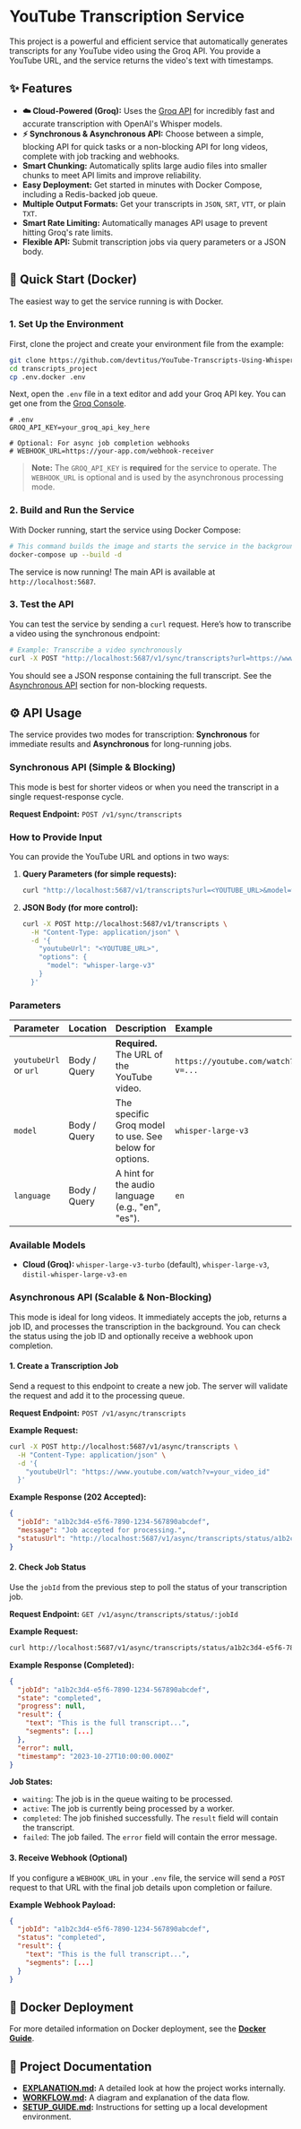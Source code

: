 # YouTube Transcription Service

This project is a powerful and efficient service that automatically generates transcripts for any YouTube video using the Groq API. You provide a YouTube URL, and the service returns the video's text with timestamps.

## ✨ Features

- **☁️ Cloud-Powered (Groq):** Uses the [Groq API](https://groq.com/) for incredibly fast and accurate transcription with OpenAI's Whisper models.
- **⚡️ Synchronous & Asynchronous API:** Choose between a simple, blocking API for quick tasks or a non-blocking API for long videos, complete with job tracking and webhooks.
- **Smart Chunking:** Automatically splits large audio files into smaller chunks to meet API limits and improve reliability.
- **Easy Deployment:** Get started in minutes with Docker Compose, including a Redis-backed job queue.
- **Multiple Output Formats:** Get your transcripts in `JSON`, `SRT`, `VTT`, or plain `TXT`.
- **Smart Rate Limiting:** Automatically manages API usage to prevent hitting Groq's rate limits.
- **Flexible API:** Submit transcription jobs via query parameters or a JSON body.

## 🚀 Quick Start (Docker)

The easiest way to get the service running is with Docker.

### 1. **Set Up the Environment**

First, clone the project and create your environment file from the example:

```bash
git clone https://github.com/devtitus/YouTube-Transcripts-Using-Whisper.git
cd transcripts_project
cp .env.docker .env
```

Next, open the `.env` file in a text editor and add your Groq API key. You can get one from the [Groq Console](https://console.groq.com/keys).

```env
# .env
GROQ_API_KEY=your_groq_api_key_here

# Optional: For async job completion webhooks
# WEBHOOK_URL=https://your-app.com/webhook-receiver
```

> **Note:** The `GROQ_API_KEY` is **required** for the service to operate. The `WEBHOOK_URL` is optional and is used by the asynchronous processing mode.

### 2. **Build and Run the Service**

With Docker running, start the service using Docker Compose:

```bash
# This command builds the image and starts the service in the background.
docker-compose up --build -d
```

The service is now running! The main API is available at `http://localhost:5687`.

### 3. **Test the API**

You can test the service by sending a `curl` request. Here’s how to transcribe a video using the synchronous endpoint:

```bash
# Example: Transcribe a video synchronously
curl -X POST "http://localhost:5687/v1/sync/transcripts?url=https://www.youtube.com/watch?v=dQw4w9WgXcQ"
```

You should see a JSON response containing the full transcript. See the [Asynchronous API](#-asynchronous-api) section for non-blocking requests.

## ⚙️ API Usage

The service provides two modes for transcription: **Synchronous** for immediate results and **Asynchronous** for long-running jobs.

### Synchronous API (Simple & Blocking)

This mode is best for shorter videos or when you need the transcript in a single request-response cycle.

**Request Endpoint:** `POST /v1/sync/transcripts`

### How to Provide Input

You can provide the YouTube URL and options in two ways:

1.  **Query Parameters (for simple requests):**

    ```bash
    curl "http://localhost:5687/v1/transcripts?url=<YOUTUBE_URL>&model=whisper-large-v3"
    ```

2.  **JSON Body (for more control):**

    ```bash
    curl -X POST http://localhost:5687/v1/transcripts \
      -H "Content-Type: application/json" \
      -d '{
        "youtubeUrl": "<YOUTUBE_URL>",
        "options": {
          "model": "whisper-large-v3"
        }
      }'
    ```

### Parameters

| Parameter             | Location     | Description                                            | Example                           |
| :-------------------- | :----------- | :----------------------------------------------------- | :-------------------------------- |
| `youtubeUrl` or `url` | Body / Query | **Required.** The URL of the YouTube video.            | `https://youtube.com/watch?v=...` |
| `model`               | Body / Query | The specific Groq model to use. See below for options. | `whisper-large-v3`                |
| `language`            | Body / Query | A hint for the audio language (e.g., "en", "es").      | `en`                              |

### Available Models

- **Cloud (Groq):** `whisper-large-v3-turbo` (default), `whisper-large-v3`, `distil-whisper-large-v3-en`

### Asynchronous API (Scalable & Non-Blocking)

This mode is ideal for long videos. It immediately accepts the job, returns a job ID, and processes the transcription in the background. You can check the status using the job ID and optionally receive a webhook upon completion.

#### 1. Create a Transcription Job

Send a request to this endpoint to create a new job. The server will validate the request and add it to the processing queue.

**Request Endpoint:** `POST /v1/async/transcripts`

**Example Request:**
```bash
curl -X POST http://localhost:5687/v1/async/transcripts \
  -H "Content-Type: application/json" \
  -d '{
    "youtubeUrl": "https://www.youtube.com/watch?v=your_video_id"
  }'
```

**Example Response (202 Accepted):**
```json
{
  "jobId": "a1b2c3d4-e5f6-7890-1234-567890abcdef",
  "message": "Job accepted for processing.",
  "statusUrl": "http://localhost:5687/v1/async/transcripts/status/a1b2c3d4-e5f6-7890-1234-567890abcdef"
}
```

#### 2. Check Job Status

Use the `jobId` from the previous step to poll the status of your transcription job.

**Request Endpoint:** `GET /v1/async/transcripts/status/:jobId`

**Example Request:**
```bash
curl http://localhost:5687/v1/async/transcripts/status/a1b2c3d4-e5f6-7890-1234-567890abcdef
```

**Example Response (Completed):**
```json
{
  "jobId": "a1b2c3d4-e5f6-7890-1234-567890abcdef",
  "state": "completed",
  "progress": null,
  "result": {
    "text": "This is the full transcript...",
    "segments": [...]
  },
  "error": null,
  "timestamp": "2023-10-27T10:00:00.000Z"
}
```

**Job States:**
- `waiting`: The job is in the queue waiting to be processed.
- `active`: The job is currently being processed by a worker.
- `completed`: The job finished successfully. The `result` field will contain the transcript.
- `failed`: The job failed. The `error` field will contain the error message.

#### 3. Receive Webhook (Optional)

If you configure a `WEBHOOK_URL` in your `.env` file, the service will send a `POST` request to that URL with the final job details upon completion or failure.

**Example Webhook Payload:**
```json
{
  "jobId": "a1b2c3d4-e5f6-7890-1234-567890abcdef",
  "status": "completed",
  "result": {
    "text": "This is the full transcript...",
    "segments": [...]
  }
}
```

## 🐳 Docker Deployment

For more detailed information on Docker deployment, see the [**Docker Guide**](./README.docker.md).

## 📄 Project Documentation

- **[EXPLANATION.md](./EXPLANATION.md):** A detailed look at how the project works internally.
- **[WORKFLOW.md](./WORKFLOW.md):** A diagram and explanation of the data flow.
- **[SETUP_GUIDE.md](./SETUP_GUIDE.md):** Instructions for setting up a local development environment.
